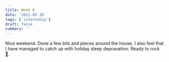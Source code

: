 ```yaml
---
title: Week 6
date: '2022-05-16'
tags: ['internship']
draft: false
summary: ''
---
```


Nice weekend. Done a few bits and pieces around the house. I also feel that I have managed to catch up with holiday sleep depravation. Ready to rock 💪.
